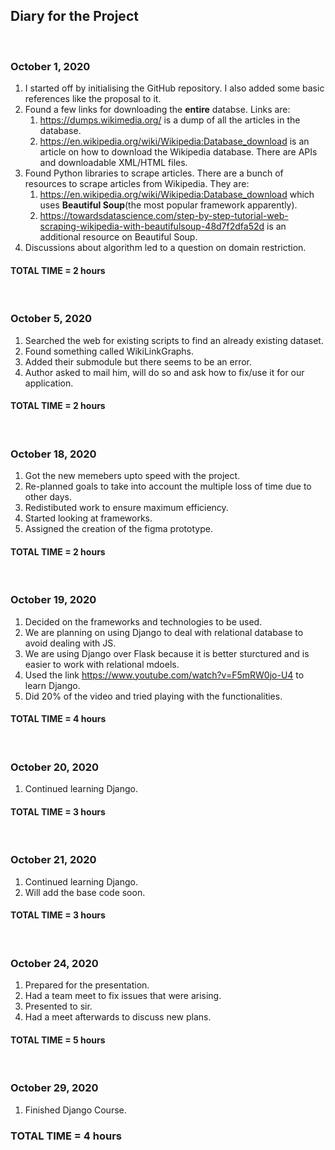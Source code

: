 ## Diary for the Project

&nbsp;

### October 1, 2020

1. I started off by initialising the GitHub repository. I also added some basic references like the proposal to it.
2. Found a few links for downloading the __entire__ databse. Links are:
    1. <https://dumps.wikimedia.org/> is a dump of all the articles in the database. 
    2. <https://en.wikipedia.org/wiki/Wikipedia:Database_download> is an article on how to download the Wikipedia database. There are APIs and downloadable XML/HTML files.
3. Found Python libraries to scrape articles. There are a bunch of resources to scrape articles from Wikipedia. They are:
    1. <https://en.wikipedia.org/wiki/Wikipedia:Database_download> which uses __Beautiful Soup__(the most popular framework apparently).
    2. <https://towardsdatascience.com/step-by-step-tutorial-web-scraping-wikipedia-with-beautifulsoup-48d7f2dfa52d> is an additional resource on Beautiful Soup. 
4. Discussions about algorithm led to a question on domain restriction.

#### TOTAL TIME = 2 hours
&nbsp;

### October 5, 2020

1. Searched the web for existing scripts to find an already existing dataset.
2. Found something called WikiLinkGraphs.
3. Added their submodule but there seems to be an error.
4. Author asked to mail him, will do so and ask how to fix/use it for our application. 

#### TOTAL TIME = 2 hours
&nbsp;

### October 18, 2020

1. Got the new memebers upto speed with the project.
2. Re-planned goals to take into account the multiple loss of time due to other days.
3. Redistibuted work to ensure maximum efficiency.
4. Started looking at frameworks.
5. Assigned the creation of the figma prototype.

#### TOTAL TIME = 2 hours
&nbsp;

### October 19, 2020

1. Decided on the frameworks and technologies to be used.
2. We are planning on using Django to deal with relational database to avoid dealing with JS.
3. We are using Django over Flask because it is better sturctured and is easier to work with relational mdoels.
4. Used the link <https://www.youtube.com/watch?v=F5mRW0jo-U4> to learn Django.
5. Did 20% of the video and tried playing with the functionalities.

#### TOTAL TIME = 4 hours
&nbsp;

### October 20, 2020

1. Continued learning Django.

#### TOTAL TIME = 3 hours
&nbsp;

### October 21, 2020

1. Continued learning Django.
2. Will add the base code soon.

#### TOTAL TIME = 3 hours
&nbsp;

### October 24, 2020

1. Prepared for the presentation.
2. Had a team meet to fix issues that were arising.
3. Presented to sir.
4. Had a meet afterwards to discuss new plans.

#### TOTAL TIME = 5 hours
&nbsp;

### October 29, 2020

1. Finished Django Course.

### TOTAL TIME = 4 hours
